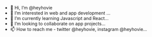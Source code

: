 - 👋 Hi, I’m @heyhovie
- 👀 I’m interested in web and app development ...
- 🌱 I’m currently learning Javascript and React...
- 💞️ I’m looking to collaborate on app projects...
- 📫 How to reach me - twitter @heyhovie, instagram @heyhovie...

<!---
heyhovie/heyhovie is a ✨ special ✨ repository because its `README.md` (this file) appears on your GitHub profile.
You can click the Preview link to take a look at your changes.
--->
